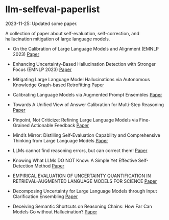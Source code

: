 # llm-selfeval-paperlist
2023-11-25: Updated some paper. 

A collection of paper about self-evaluation, self-correction, and hallucination mitigation of large language models. 


- On the Calibration of Large Language Models and Alignment (EMNLP 2023)
[Paper](https://arxiv.org/pdf/2311.13240.pdf)

- Enhancing Uncertainty-Based Hallucination Detection with Stronger Focus (EMNLP 2023)
[Paper](https://arxiv.org/pdf/2311.13230.pdf)

- Mitigating Large Language Model Hallucinations via Autonomous Knowledge Graph-based Retrofitting
[Paper](https://arxiv.org/pdf/2311.13314.pdf)

- Calibrating Language Models via Augmented Prompt Ensembles
[Paper](https://openreview.net/pdf?id=L0dc4wqbNs)

- Towards A Unified View of Answer Calibration for Multi-Step Reasoning
[Paper](https://arxiv.org/abs/2311.09101)

- Pinpoint, Not Criticize: Refining Large Language Models via Fine-Grained Actionable Feedback
[Paper](https://arxiv.org/pdf/2311.09336.pdf)

- Mind’s Mirror: Distilling Self-Evaluation Capability and Comprehensive Thinking from Large Language Models
[Paper](https://arxiv.org/abs/2311.09214)

- LLMs cannot find reasoning errors, but can correct them!
[Paper](https://arxiv.org/abs/2311.08516)

- Knowing What LLMs DO NOT Know: A Simple Yet Effective Self-Detection Method
[Paper](https://paperswithcode.com/paper/knowing-what-llms-do-not-know-a-simple-yet)

- EMPIRICAL EVALUATION OF UNCERTAINTY QUANTIFICATION IN RETRIEVAL-AUGMENTED LANGUAGE MODELS FOR SCIENCE
[Paper](https://arxiv.org/pdf/2311.09358.pdf)

- Decomposing Uncertainty for Large Language Models through Input Clarification Ensembling
[Paper](https://arxiv.org/abs/2311.08718)

- Deceiving Semantic Shortcuts on Reasoning Chains: How Far Can Models Go without Hallucination?
[Paper](https://arxiv.org/abs/2311.08718)







